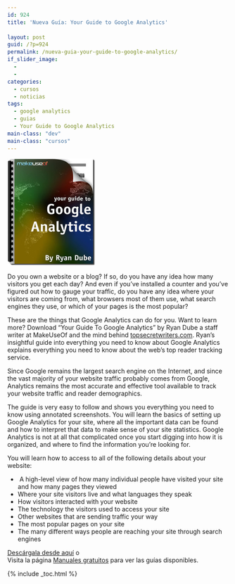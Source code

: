 ```yaml
---
id: 924
title: 'Nueva Guía: Your Guide to Google Analytics'

layout: post
guid: /?p=924
permalink: /nueva-guia-your-guide-to-google-analytics/
if_slider_image:
  - 
  - 
categories:
  - cursos
  - noticias
tags:
  - google analytics
  - guias
  - Your Guide to Google Analytics
main-class: "dev"
main-class: "cursos"
---
```

[<img src="/assets/img/2012/08/googleanalytics-5001-246x300.jpg" alt="Your Guide To Google Analytics" title="Your Guide To Google Analytics"  class="alignleft size-medium wp-image-925" />][1]

Do you own a website or a blog? If so, do you have any idea how many visitors you get each day? And even if you’ve installed a counter and you’ve figured out how to gauge your traffic, do you have any idea where your visitors are coming from, what browsers most of them use, what search engines they use, or which of your pages is the most popular?

These are the things that Google Analytics can do for you. Want to learn more? Download “Your Guide To Google Analytics” by Ryan Dube a staff writer at MakeUseOf and the mind behind [topsecretwriters.com][2]. Ryan’s insightful guide into everything you need to know about Google Analytics explains everything you need to know about the web’s top reader tracking service.

Since Google remains the largest search engine on the Internet, and since the vast majority of your website traffic probably comes from Google, Analytics remains the most accurate and effective tool available to track your website traffic and reader demographics.

The guide is very easy to follow and shows you everything you need to know using annotated screenshots. You will learn the basics of setting up Google Analytics for your site, where all the important data can be found and how to interpret that data to make sense of your site statistics. Google Analytics is not at all that complicated once you start digging into how it is organized, and where to find the information you’re looking for.

You will learn how to access to all of the following details about your website:

  * &nbsp;A high-level view of how many individual people have visited your site and how many pages they viewed
  * Where your site visitors live and what languages they speak
  * How visitors interacted with your website
  * The technology the visitors used to access your site
  * Other websites that are sending traffic your way
  * The most popular pages on your site
  * The many different ways people are reaching your site through search engines

[Descárgala desde aquí][1] o  
Visita la página [Manuales gratuitos][3] para ver las guías disponibles.



 [1]: http://elbauldelprogramador.tradepub.com/c/pubRD.mpl?sr=oc&_t=oc:&pc=w_make88/prgm.cgi
 [2]: http://www.topsecretwriters.com/
 [3]: /manuales-gratuitos/

{% include _toc.html %}
